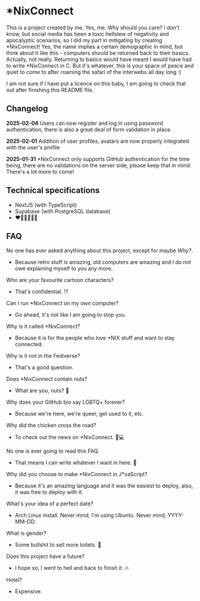 # \*NixConnect

This is a project created by me. Yes, me. Why should you care? I don't know, but social media has been a toxic hellstew of negativity and apocalyptic scenarios, so I did my part in mitigating by creating \*NixConnect! Yes, the name implies a certain demographic in mind, but think about it like this - computers should be returned back to their basics. Actually, not really. Returning to basics would have meant I would have had to write \*NixConnect in C. But it's whatever, this is your space of peace and quiet to come to after roaming the safari of the interwebs all day long :)

I am not sure if I have put a licence on this baby, I am going to check that out after finishing this README file.

## Changelog

**2025-02-04**
Users can now register and log in using password authentication, there is also a great deal of form validation in place.

**2025-02-01**
Addition of user profiles, avatars are now properly integrated with the user's profile

**2025-01-31**
\*NixConnect only supports GitHub authentication for the time being, there are no validations on the server side, please keep that in mind. There's a lot more to come!

## Technical specifications

- NextJS (with TypeScript)
- Supabase (with PostgreSQL database)
- ❤️🧡💛💚💙💜

## FAQ

No one has ever asked anything about this project, except for maybe _Why?_.

- Because retro stuff is amazing, old computers are amazing and I do not owe explaining myself to you any more.

Who are your favourite cartoon characters?

- That's confidential. ⁉️

Can I run \*NixConnect on my own computer?

- Go ahead, it's not like I am going to stop you.

Why is it called \*NixConnect?

- Because it is for the people who love \*NIX stuff and want to stay connected.

Why is it not in the Fediverse?

- That's a good question.

Does \*NixConnect contain nuts?

- What are you, nuts? 🥜

Why does your GitHub bio say LGBTQ+ forever?

- Because we're here, we're queer, get used to it, etc.

Why did the chicken cross the road?

- To check out the news on \*NixConnect. 🐔💻

No one is ever going to read this FAQ.

- That means I can write whatever I want in here. 🧠

Why did you choose to make \*NixConnect in J\*vaScript?

- Because it's an amazing language and it was the easiest to deploy, also, it was free to deploy with it.

What's your idea of a perfect date?

- Arch Linux install. Never mind, I'm using Ubuntu. Never mind, YYYY-MM-DD.

What is gender?

- Some bullshit to sell more toilets. 🚽

Does this project have a future?

- I hope so, I went to hell and back to finish it. 🔥

Hotel?

- Expensive.
